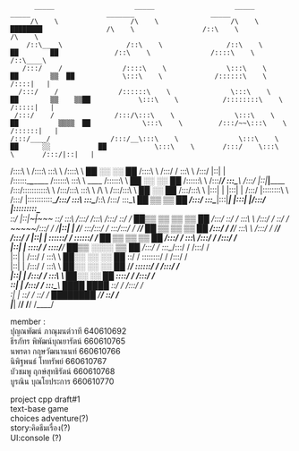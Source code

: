           _____                    _____                    _____                                               _____                   _______                   _____          
         /\    \                  /\    \                  /\    \                     ████████                /\    \                 /::\    \                 /\    \         
        /::\____\                /::\    \                /::\    \                 ██        ██              /::\    \               /::::\    \               /::\____\        
       /:::/    /               /::::\    \               \:::\    \              ██        ▒▒  ██            \:::\    \             /::::::\    \             /::::|   |        
      /:::/    /               /::::::\    \               \:::\    \          ██        ▒▒    ▒▒██            \:::\    \           /::::::::\    \           /:::::|   |        
     /:::/    /               /:::/\:::\    \               \:::\    \         ██          ▒▒▒▒  ██             \:::\    \         /:::/~~\:::\    \         /::::::|   |        
    /:::/____/               /:::/__\:::\    \               \:::\    \      ██      ░░            ██            \:::\    \       /:::/    \:::\    \       /:::/|::|   |        
   /::::\    \              /::::\   \:::\    \              /::::\    \     ██    ░░  ░░          ██            /::::\    \     /:::/    / \:::\    \     /:::/ |::|   |        
  /::::::\____\________    /::::::\   \:::\    \    ____    /::::::\    \    ██    ░░  ░░          ██           /::::::\    \   /:::/____/   \:::\____\   /:::/  |::|___|______  
 /:::/\:::::::::::\    \  /:::/\:::\   \:::\    \  /\   \  /:::/\:::\    \  ██        ░░              ██       /:::/\:::\    \ |:::|    |     |:::|    | /:::/   |::::::::\    \ 
/:::/  |:::::::::::\____\/:::/  \:::\   \:::\____\/::\   \/:::/  \:::\____\ ██  ▒▒            ▒▒      ██      /:::/  \:::\____\|:::|____|     |:::|    |/:::/    |:::::::::\____\
\::/   |::|~~~|~~~~~     \::/    \:::\  /:::/    /\:::\  /:::/    \::/    / ██▒▒  ▒▒        ▒▒  ▒▒    ██     /:::/    \::/    / \:::\    \   /:::/    / \::/    / ~~~~~/:::/    /
 \/____|::|   |           \/____/ \:::\/:::/    /  \:::\/:::/    / \/____/  ██    ▒▒        ▒▒    ▒▒  ██    /:::/    / \/____/   \:::\    \ /:::/    /   \/____/      /:::/    / 
       |::|   |                    \::::::/    /    \::::::/    /           ██  ▒▒          ▒▒  ▒▒    ██   /:::/    /             \:::\    /:::/    /                /:::/    /  
       |::|   |                     \::::/    /      \::::/____/            ██▒▒      ░░░░    ▒▒      ██  /:::/    /               \:::\__/:::/    /                /:::/    /   
       |::|   |                     /:::/    /        \:::\    \            ██░░    ░░    ░░          ██  \::/    /                 \::::::::/    /                /:::/    /    
       |::|   |                    /:::/    /          \:::\    \             ██░░    ░░  ░░        ██     \/____/                   \::::::/    /                /:::/    /     
       |::|   |                   /:::/    /            \:::\    \              ██░░    ░░        ██                                  \::::/    /                /:::/    /      
       \::|   |                  /:::/    /              \:::\____\               ████        ████                                     \::/    /                /:::/    /       
        \:|   |                  \::/    /                \::/    /                   ████████                                          \/____/                 \::/    /        
         \|___|                   \/____/                  \/____/                                                                                               \/____/     
                                                                                                                                                  
                                                                                                                                                  
                                                                                                                                                  
                                                                                                                                                  
                                                                                                                                                

member :  
ปุญณพัฒน์ ภาณุมนต์วาที 640610692  
ธีรภัทร พิพัฒน์บุณยารัตน์ 660610765  
นพรดา กฤษวัฒนานนท์ 660610766  
นิพิฐพนธ์ โททรัพย์ 660610767  
บัว​ชมพู ฤกษ์​สุทธิรัตน์ 660610768  
บูรณิน บุณโยประการ 660610770  

project cpp draft#1  
text-base game  
choices adventure(?)  
story:คิดธีมเรื่อง(?)  
UI:console (?)  
